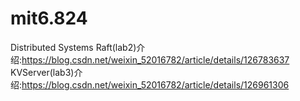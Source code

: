 # mit6.824
Distributed Systems
Raft(lab2)介绍:https://blog.csdn.net/weixin_52016782/article/details/126783637
KVServer(lab3)介绍:https://blog.csdn.net/weixin_52016782/article/details/126961306
